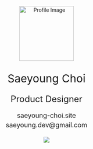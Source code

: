 <div style="display: flex; justify-content: center; align-items: center; height: 100vh;">
  <div style="text-align: center;">
    <img src="https://storage.googleapis.com/elice_04/private/logo.png" alt="Profile Image" width="150" height="150" />
    <p style="margin-bottom: 10px; font-size: 30px;">Saeyoung Choi</p>
    <p style="margin-bottom: 20px; font-weight: normal; font-size: 24px;">Product Designer</p>
    <p style="font-size: 18px; margin: 5px 0;">
      <a href="https://www.saeyoung-choi.site" style="text-decoration: none; color: inherit;">
        saeyoung-choi.site
      </a>
    </p>
    <p style="font-size: 18px; margin: 5px 0;">saeyoung.dev@gmail.com</p>
    <br/>
    <a href="https://hits.seeyoufarm.com">
      <img src="https://hits.seeyoufarm.com/api/count/incr/badge.svg?url=https%3A%2F%2Fgithub.com%effysogood&count_bg=%23000000&title_bg=%23000000&icon=github.svg&icon_color=%23FFFFFF&title=Github&edge_flat=true"/>
    </a>
  </div>
</div>
